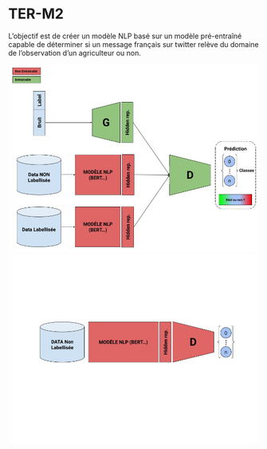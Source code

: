 # TER-M2

L’objectif est de créer un modèle NLP basé sur un modèle pré-entraîné capable de
déterminer si un message français sur twitter relève du domaine de l’observation
d’un agriculteur ou non.

![Architectutre en phase d'entrainement](./src/Architectutre_Entrainement.jpg)
![Architectutre en phase d'utilisation](./src/Architecture_Utilisation.jpg)